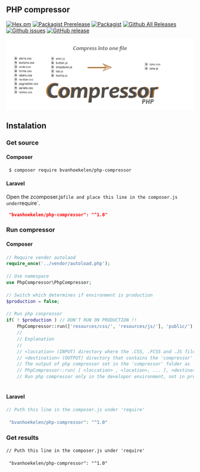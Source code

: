 

## PHP compressor
[![Hex.pm](https://img.shields.io/hexpm/l/plug.svg?maxAge=2592000&style=flat-square)](https://github.com/bvanhoekelen/php-compressor/blob/master/LICENSE)
[![Packagist Prerelease](https://img.shields.io/packagist/vpre/bvanhoekelen/php-compressor.svg?maxAge=2592000&style=flat-square)](https://packagist.org/packages/bvanhoekelen/php-compressor)
[![Packagist](https://img.shields.io/packagist/dt/bvanhoekelen/php-compressor.svg?maxAge=2592000&style=flat-square)](https://packagist.org/packages/bvanhoekelen/php-compressor)
[![Github All Releases](https://img.shields.io/github/downloads/bvanhoekelen/php-compressor/totlal.svg?maxAge=2592000&style=flat-square)](https://github.com/bvanhoekelen/php-compressor)
[![Github issues](https://img.shields.io/github/issues/bvanhoekelen/php-compressor.svg?maxAge=2592000&style=flat-square)](https://github.com/bvanhoekelen/php-compressor/issues)
[![GitHub release](https://img.shields.io/github/release/bvanhoekelen/php-compressor.svg?maxAge=2592000&style=flat-square)](https://github.com/bvanhoekelen/php-compressor)

<p align="center"><img src="/assets/banner.png" alt="php-compressor" /></p>

## Instalation

### Get source

#### Composer
```{r, engine='bash', count_lines}
 $ composer require bvanhoekelen/php-compressor
```

#### Laravel
Open the zcomposer.js` file and place this line in the composer.js under `require`.
```json
 "bvanhoekelen/php-compressor": "^1.0"
```

### Run compressor

#### Composer

```php
// Require vender autolaod
require_once('../vendor/autoload.php');

// Use namespace
use PhpCompressor\PhpCompressor;

// Switch which determines if environment is production
$production = false;

// Run php conpressor
if( ! $production ) // DON'T RUN ON PRODUCTION !!
    PhpCompressor::run(['resources/css/', 'resources/js/'], 'public/');
    //
    // Explanation
    //
    // <loccation> (INPUT) directory where the .CSS, .FCSS and .JS files are
    // <destination> (OUTPUT) directory that contains the 'compressor' folder.
    // The output of php compressor set in the 'compressor' folder as 'take.css' and 'take.js'
    // PhpCompressor::run( [ <loccation> , <location>, ... ], <destination> );
    // Run php compressor only in the developor environment, not in production!
    
```

#### Laravel
```php
// Puth this line in the composer.js under 'require'

 "bvanhoekelen/php-compressor": "^1.0"
```

### Get results
```html
// Puth this line in the composer.js under 'require'

 "bvanhoekelen/php-compressor": "^1.0"
```